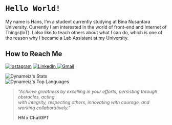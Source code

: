 # `Hello World!`
My name is Hans, I'm a student currently studying at Bina Nusantara University. Currently I am interested in the world of front-end and Internet of Things(IoT).
I also like to teach others about what I can do, which is one of the reason why I became a Lab Assistant at my University.

## How to Reach Me
<a href="https://www.instagram.com/not_hanz/" target="_blank">![Instagram](https://img.shields.io/badge/Instagram-%23E4405F.svg?style=for-the-badge&logo=Instagram&logoColor=white)</a> <a href="https://www.linkedin.com/in/hans-william/" target="_blank">![LinkedIn](https://img.shields.io/badge/linkedin-%230077B5.svg?style=for-the-badge&logo=linkedin&logoColor=white) <a href="hanz141204@gmail.com" target="_blank">![Gmail](https://img.shields.io/badge/Gmail-D14836?style=for-the-badge&logo=gmail&logoColor=white)</a>

![Dynameiz's Stats](https://github-readme-stats.vercel.app/api?username=Dynameiz&theme=vue-dark&show_icons=true&hide_border=true&count_private=false)
<br>
![Dynameiz's Top Languages](https://github-readme-stats.vercel.app/api/top-langs/?username=Dynameiz&theme=vue-dark&show_icons=true&hide_border=true&layout=compact)

> <i>"Achieve greatness by excelling in your efforts, persisting through obstacles, acting <br></i>
> <i>with integrity, respecting others, innovating with courage, and working collaboratively."</i>
>
> <b>HN x ChatGPT</b>
